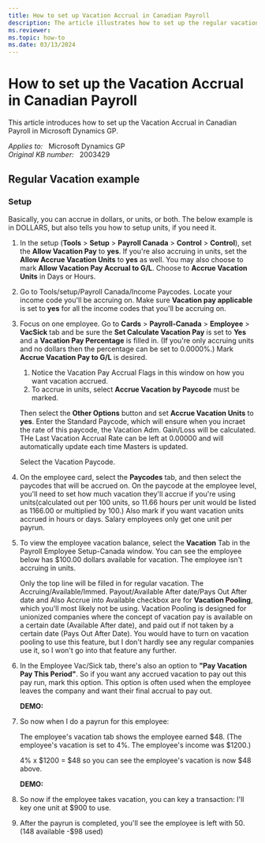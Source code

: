 ```yaml
---
title: How to set up Vacation Accrual in Canadian Payroll
description: The article illustrates how to set up the regular vacation accrual based on dollars or units in CPR.
ms.reviewer: 
ms.topic: how-to
ms.date: 03/13/2024
---
```

# How to set up the Vacation Accrual in Canadian Payroll

This article introduces how to set up the Vacation Accrual in Canadian Payroll in Microsoft Dynamics GP.

_Applies to:_ &nbsp; Microsoft Dynamics GP  
_Original KB number:_ &nbsp; 2003429

## Regular Vacation example

### Setup

Basically, you can accrue in dollars, or units, or both. The below example is in DOLLARS, but also tells you how to setup units, if you need it.

1. In the setup (**Tools** > **Setup** > **Payroll Canada** > **Control** > **Control**), set the **Allow Vacation Pay** to **yes**. If you're also accruing in units, set the **Allow Accrue Vacation Units** to **yes** as well. You may also choose to mark **Allow Vacation Pay Accrual to G/L**. Choose to **Accrue Vacation Units** in Days or Hours.

2. Go to Tools/setup/Payroll Canada/Income Paycodes. Locate your income code you'll be accruing on. Make sure **Vacation pay applicable** is set to **yes** for all the income codes that you'll be accruing on.

3. Focus on one employee. Go to **Cards** > **Payroll-Canada** > **Employee** > **VacSick** tab and be sure the **Set Calculate Vacation Pay** is set to **Yes** and a **Vacation Pay Percentage** is filled in. (If you're only accruing units and no dollars then the percentage can be set to 0.0000%.) Mark **Accrue Vacation Pay to G/L** is desired.

    1. Notice the Vacation Pay Accrual Flags in this window on how you want vacation accrued.
    2. To accrue in units, select **Accrue Vacation by Paycode** must be marked.

    Then select the **Other Options** button and set **Accrue Vacation Units** to **yes**. Enter the Standard Paycode, which will ensure when you incraet the rate of this paycode, the Vacation Adm. Gain/Loss will be calculated.  THe Last Vacation Accrual Rate can be left at 0.00000 and will automatically update each time Masters is updated.

    Select the Vacation Paycode.

4. On the employee card, select the **Paycodes** tab, and then select the paycodes that will be accrued on. On the paycode at the employee level, you'll need to set how much vacation they'll accrue if you're using units(calculated out per 100 units, so 11.66 hours per unit would be listed as 1166.00 or multiplied by 100.) Also mark if you want vacation units accrued in hours or days. Salary employees only get one unit per payrun.

5. To view the employee vacation balance, select the **Vacation** Tab in the Payroll Employee Setup-Canada window. You can see the employee below has $100.00 dollars available for vacation. The employee isn't accruing in units.

    Only the top line will be filled in for regular vacation. The Accruing/Available/Immed. Payout/Available After date/Pays Out After date and Also Accrue into Available checkbox are for **Vacation Pooling**, which you'll most likely not be using. Vacation Pooling is designed for unionized companies where the concept of vacation pay is available on a certain date (Available After date), and paid out if not taken by a certain date (Pays Out After Date). You would have to turn on vacation pooling to use this feature, but I don't hardly see any regular companies use it, so I won't go into that feature any further.

6. In the Employee Vac/Sick tab, there's also an option to **"Pay Vacation Pay This Period"**. So if you want any accrued vacation to pay out this pay run, mark this option. This option is often used when the employee leaves the company and want their final accrual to pay out.

    **DEMO:**

7. So now when I do a payrun for this employee:  

    The employee's vacation tab shows the employee earned $48. (The employee's vacation is set to 4%. The employee's income was $1200.)

    4% x $1200  = $48  so you can see the employee's vacation is now $48 above.

    **DEMO:**

8. So now if the employee takes vacation, you can key a transaction: I'll key one unit at $900 to use.
9. After the payrun is completed, you'll see the employee is left with $50. ($148 available -$98 used)
